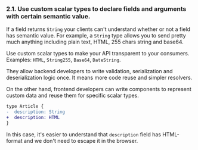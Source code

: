 ### <a name="rule-2.1"></a> 2.1. Use custom scalar types to declare fields and arguments with certain semantic value.

If a field returns `String` your clients can't understand whether or not a field has semantic value. For example, a `String` type allows you to send pretty much anything including plain text, HTML, 255 chars string and base64.

Use custom scalar types to make your API transparent to your consumers. Examples: `HTML`, `String255`, `Base64`, `DateString`.

They allow backend developers to write validation, serialization and deserialization logic once. It means more code reuse and simpler resolvers.

On the other hand, frontend developers can write components to represent custom data and reuse them for specific scalar types.

```diff
type Article {
-  description: String
+  description: HTML
}
```

In this case, it's easier to understand that `description` field has HTML-format and we don't need to escape it in the browser.